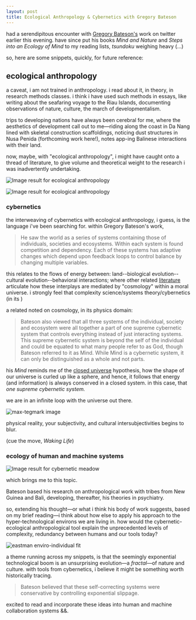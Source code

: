 ```yaml
---
layout: post
title: Ecological Anthropology & Cybernetics with Gregory Bateson
---
```


had a serendipitous encounter with [Gregory Bateson's]([https://en.wikipedia.org/wiki/Gregory_Bateson) work on twitter earlier this evening. have since put his books *Mind and Nature* and *Steps into an Ecology of Mind* to my reading lists, *tsundoku* weighing heavy (...)

so, here are some snippets, quickly, for future reference:



## ecological anthropology 

a caveat, i am not trained in anthropology. i read about it, in theory, in research methods classes. i think i have used such methods in essays, like writing about the seafaring voyage to the Riau Islands, documenting  observations of nature, culture, the march of developmentalism. 

trips to developing nations have always been cerebral for me, where the aesthetics of development call out to me—riding along the coast in Da Nang lined with skeletal construction scaffoldings, noticing dust structures in Nusa Penida (forthcoming work here!), notes app-ing Balinese interactions with their land. 

now, maybe, with "ecological anthropology", i might have caught onto a thread of literature, to give volume and theoretical weight to the research i was inadvertently undertaking. 

![Image result for ecological anthropology](C:\Users\Vanessa\litepalette.github.io\assets\img\diagram00)

![Image result for ecological anthropology](https://d3i71xaburhd42.cloudfront.net/ccfc40e8fcbfbaf60ecdf6d365886b78c33a50be/4-Figure2-1.png)



### cybernetics

the interweaving of cybernetics with ecological anthropology, i guess, is the language i've been searching for. within Gregory Bateson's work, 

> He saw the world as a series of systems containing those of individuals, societies and ecosystems. Within each system is found competition and dependency. Each of these systems has adaptive changes which depend upon feedback loops to control balance by changing multiple variables.

[^source]: https://en.wikipedia.org/wiki/Gregory_Bateson

this relates to the flows of energy between: land--biological evolution--cultural evolution--behavioral interactions; where other related [literature](http://s3.amazonaws.com/arena-attachments/1743546/27f376b9a0f5466f7ec919e3c074926e.pdf?1518385163) articulate how these interplays are mediated by "cosmology" within a moral universe. i strongly feel that complexity science/systems theory/cybernetics (in its )



a related noted on cosmology, in its physics domain: 

> Bateson also viewed that all three systems of the individual, society and ecosystem were all together a part of one supreme cybernetic system that controls everything instead of just interacting systems. This supreme cybernetic system is beyond the self of the individual and could be equated to what many people refer to as God, though Bateson referred to it as Mind. While Mind is a cybernetic system, it can only be distinguished as a whole and not parts. 

his *Mind* reminds me of the [closed universe](https://www.quantamagazine.org/what-shape-is-the-universe-closed-or-flat-20191104/) hypothesis, how the shape of our universe is curled up like a sphere, and hence, it follows that energy (and information) is always conserved in a closed system. in this case, that *one supreme cybernetic system.* 

we are in an infinite loop with the universe out there. 

![max-tegmark image](https://utopiaordystopia.files.wordpress.com/2014/07/life-as-a-braid-of-space-time.jpg?w=640)



physical reality, your subjectivity, and cultural intersubjectivities begins to blur. 



(cue the move, *Waking Life*)



### ecology of human and machine systems 

![Image result for cybernetic meadow](https://www.theparisreview.org/blog/wp-content/uploads/2015/07/murphy_sunrisesequence_2015_jcg7969-copy.jpg)

which brings me to this topic. 

Bateson based his research on anthropological work with tribes from New Guinea and Bali, developing, thereafter, his theories in psychiatry. 

so, extending his thought—or what i think his body of work suggests, based on my brief reading—i think about how else to apply his approach to the hyper-technological environs we are living in. how would the cybernetic-ecological anthropological tool explain the unprecedented levels of complexity, redundancy between humans and our tools today? 

![eastman enviro-individual fit](https://d2w9rnfcy7mm78.cloudfront.net/6101938/large_99411d9ed919879cc6a3db922794ddf6.png?1581011115?bc=0)

[^source]: Charles Eastman diagram of possible influences on relationships between physical environments, individuals in roles, activity and performance.



a theme running across my snippets, is that the seemingly exponential technological boom is an unsurprising evolution—a *fractal*—of nature and culture. with tools from cybernetics, i believe it might be something worth historically tracing. 

> Bateson believed that these self-correcting systems were conservative by controlling exponential slippage.



excited to read and incorporate these ideas into human and machine collaboration systems &&. 